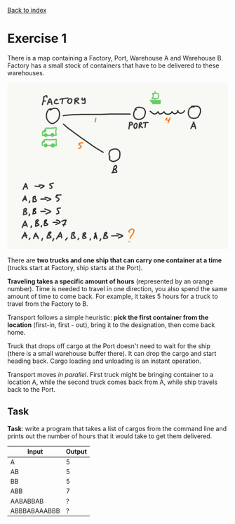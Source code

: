 [Back to index](../README.md)

# Exercise 1

There is a map containing a Factory, Port, Warehouse A and Warehouse B. Factory has a small stock of containers that
have to be delivered to these warehouses.

![tt-1-exercise.png](images/tt-1-exercise.png)

There are **two trucks and one ship that can carry one container at a time** (trucks start at Factory, ship starts at
the Port).

**Traveling takes a specific amount of hours** (represented by an orange number). Time is needed to travel in one
direction, you also spend the same amount of time to come back. For example, it takes 5 hours for a truck to travel from
the Factory to B.

Transport follows a simple heuristic: **pick the first container from the location** (first-in, first - out), bring it
to the designation, then come back home.

Truck that drops off cargo at the Port doesn't need to wait for the ship (there is a small warehouse buffer there). It
can drop the cargo and start heading back. Cargo loading and unloading is an instant operation.

Transport moves *in parallel*. First truck might be bringing container to a location A, while the second truck comes
back from A, while ship travels back to the Port.

## Task

**Task**: write a program that takes a list of cargos from the command line and prints out the number of hours that it
would take to get them delivered.

| Input        | Output |
|--------------|--------|
| A            | 5      |
| AB           | 5      |
| BB           | 5      |
| ABB          | 7      |
| AABABBAB     | ?      |
| ABBBABAAABBB | ?      |
